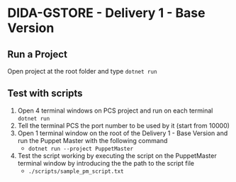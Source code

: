 # DIDA-GSTORE - Delivery 1 - Base Version

## Run a Project

Open project at the root folder and type
`dotnet run`

## Test with scripts

1. Open 4 terminal windows on PCS project and run on each terminal `dotnet run`
2. Tell the terminal PCS the port number to be used by it (start from 10000)
2. Open 1 terminal window on the root of the Delivery 1 - Base Version and run the Puppet Master with the following command
   - `dotnet run --project PuppetMaster`
3. Test the script working by executing the script on the PuppetMaster terminal window by introducing the the path to the script file
   - `./scripts/sample_pm_script.txt`
